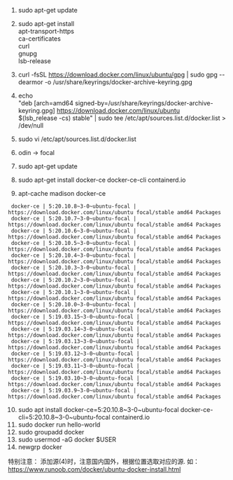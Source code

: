 1. sudo apt-get update
2. sudo apt-get install \
    apt-transport-https \
    ca-certificates \
    curl \
    gnupg \
    lsb-release
    
3.  curl -fsSL https://download.docker.com/linux/ubuntu/gpg | sudo gpg --dearmor -o /usr/share/keyrings/docker-archive-keyring.gpg
4. echo \
  "deb [arch=amd64 signed-by=/usr/share/keyrings/docker-archive-keyring.gpg] https://download.docker.com/linux/ubuntu \
  $(lsb_release -cs) stable" | sudo tee /etc/apt/sources.list.d/docker.list > /dev/null
5. sudo vi /etc/apt/sources.list.d/docker.list
6. odin -> focal
7. sudo apt-get update
8. sudo apt-get install docker-ce docker-ce-cli containerd.io
9. apt-cache madison docker-ce
```
 docker-ce | 5:20.10.8~3-0~ubuntu-focal | https://download.docker.com/linux/ubuntu focal/stable amd64 Packages
 docker-ce | 5:20.10.7~3-0~ubuntu-focal | https://download.docker.com/linux/ubuntu focal/stable amd64 Packages
 docker-ce | 5:20.10.6~3-0~ubuntu-focal | https://download.docker.com/linux/ubuntu focal/stable amd64 Packages
 docker-ce | 5:20.10.5~3-0~ubuntu-focal | https://download.docker.com/linux/ubuntu focal/stable amd64 Packages
 docker-ce | 5:20.10.4~3-0~ubuntu-focal | https://download.docker.com/linux/ubuntu focal/stable amd64 Packages
 docker-ce | 5:20.10.3~3-0~ubuntu-focal | https://download.docker.com/linux/ubuntu focal/stable amd64 Packages
 docker-ce | 5:20.10.2~3-0~ubuntu-focal | https://download.docker.com/linux/ubuntu focal/stable amd64 Packages
 docker-ce | 5:20.10.1~3-0~ubuntu-focal | https://download.docker.com/linux/ubuntu focal/stable amd64 Packages
 docker-ce | 5:20.10.0~3-0~ubuntu-focal | https://download.docker.com/linux/ubuntu focal/stable amd64 Packages
 docker-ce | 5:19.03.15~3-0~ubuntu-focal | https://download.docker.com/linux/ubuntu focal/stable amd64 Packages
 docker-ce | 5:19.03.14~3-0~ubuntu-focal | https://download.docker.com/linux/ubuntu focal/stable amd64 Packages
 docker-ce | 5:19.03.13~3-0~ubuntu-focal | https://download.docker.com/linux/ubuntu focal/stable amd64 Packages
 docker-ce | 5:19.03.12~3-0~ubuntu-focal | https://download.docker.com/linux/ubuntu focal/stable amd64 Packages
 docker-ce | 5:19.03.11~3-0~ubuntu-focal | https://download.docker.com/linux/ubuntu focal/stable amd64 Packages
 docker-ce | 5:19.03.10~3-0~ubuntu-focal | https://download.docker.com/linux/ubuntu focal/stable amd64 Packages
 docker-ce | 5:19.03.9~3-0~ubuntu-focal | https://download.docker.com/linux/ubuntu focal/stable amd64 Packages
```

10. sudo apt install docker-ce=5:20.10.8~3-0~ubuntu-focal docker-ce-cli=5:20.10.8~3-0~ubuntu-focal containerd.io
11. sudo docker run hello-world
12. sudo groupadd docker
13. sudo usermod -aG docker $USER
14. newgrp docker




特别注意： 添加源(4)时，注意国内国外，根据位置选取对应的源.
如： https://www.runoob.com/docker/ubuntu-docker-install.html
